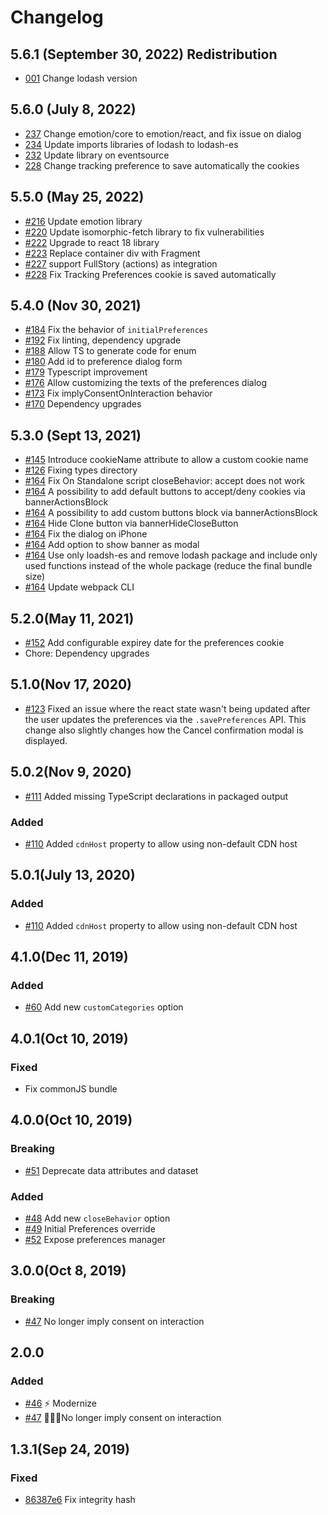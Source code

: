# Changelog

## 5.6.1 (September 30, 2022) Redistribution

- [001]() Change lodash version

## 5.6.0 (July 8, 2022)

- [237](https://github.com/segmentio/consent-manager/pull/237) Change emotion/core to emotion/react, and fix issue on dialog
- [234](https://github.com/segmentio/consent-manager/pull/234) Update imports libraries of lodash to lodash-es
- [232](https://github.com/segmentio/consent-manager/pull/232) Update library on eventsource
- [228](https://github.com/segmentio/consent-manager/pull/228) Change tracking preference to save automatically the cookies

## 5.5.0 (May 25, 2022)

- [#216](https://github.com/segmentio/consent-manager/pull/216) Update emotion library
- [#220](https://github.com/segmentio/consent-manager/pull/220) Update isomorphic-fetch library to fix vulnerabilities
- [#222](https://github.com/segmentio/consent-manager/pull/222) Upgrade to react 18 library
- [#223](https://github.com/segmentio/consent-manager/pull/223) Replace container div with Fragment
- [#227](https://github.com/segmentio/consent-manager/pull/227) support FullStory (actions) as integration
- [#228](https://github.com/segmentio/consent-manager/pull/228) Fix Tracking Preferences cookie is saved automatically

## 5.4.0 (Nov 30, 2021)

- [#184](https://github.com/segmentio/consent-manager/pull/184) Fix the behavior of `initialPreferences`
- [#192](https://github.com/segmentio/consent-manager/pull/192) Fix linting, dependency upgrade
- [#188](https://github.com/segmentio/consent-manager/pull/188) Allow TS to generate code for enum
- [#180](https://github.com/segmentio/consent-manager/pull/180) Add id to preference dialog form
- [#179](https://github.com/segmentio/consent-manager/pull/179) Typescript improvement
- [#176](https://github.com/segmentio/consent-manager/pull/176) Allow customizing the texts of the preferences dialog
- [#173](https://github.com/segmentio/consent-manager/pull/173) Fix implyConsentOnInteraction behavior
- [#170](https://github.com/segmentio/consent-manager/pull/170) Dependency upgrades

## 5.3.0 (Sept 13, 2021)

- [#145](https://github.com/segmentio/consent-manager/pull/145) Introduce cookieName attribute to allow a custom cookie name
- [#126](https://github.com/segmentio/consent-manager/pull/126) Fixing types directory
- [#164](https://github.com/segmentio/consent-manager/pull/164) Fix On Standalone script closeBehavior: accept does not work
- [#164](https://github.com/segmentio/consent-manager/pull/164) A possibility to add default buttons to accept/deny cookies via bannerActionsBlock
- [#164](https://github.com/segmentio/consent-manager/pull/164) A possibility to add custom buttons block via bannerActionsBlock
- [#164](https://github.com/segmentio/consent-manager/pull/164) Hide Clone button via bannerHideCloseButton
- [#164](https://github.com/segmentio/consent-manager/pull/164) Fix the dialog on iPhone
- [#164](https://github.com/segmentio/consent-manager/pull/164) Add option to show banner as modal
- [#164](https://github.com/segmentio/consent-manager/pull/164) Use only loadsh-es and remove lodash package and include only used functions instead of the whole package (reduce the final bundle size)
- [#164](https://github.com/segmentio/consent-manager/pull/164) Update webpack CLI

## 5.2.0(May 11, 2021)

- [#152](https://github.com/segmentio/consent-manager/pull/152) Add configurable expirey date for the preferences cookie
- Chore: Dependency upgrades

## 5.1.0(Nov 17, 2020)

- [#123](https://github.com/segmentio/consent-manager/pull/123) Fixed an issue where the react state wasn't being updated after the user updates the preferences via the `.savePreferences` API. This change also slightly changes how the Cancel confirmation modal is displayed.

## 5.0.2(Nov 9, 2020)

- [#111](https://github.com/segmentio/consent-manager/pull/111) Added missing TypeScript declarations in packaged output

### Added

- [#110](https://github.com/segmentio/consent-manager/pull/110) Added `cdnHost` property to allow using non-default CDN host

## 5.0.1(July 13, 2020)

### Added

- [#110](https://github.com/segmentio/consent-manager/pull/110) Added `cdnHost` property to allow using non-default CDN host

## 4.1.0(Dec 11, 2019)

### Added

- [#60](https://github.com/segmentio/consent-manager/pull/60) Add new `customCategories` option

## 4.0.1(Oct 10, 2019)

### Fixed

- Fix commonJS bundle

## 4.0.0(Oct 10, 2019)

### Breaking

- [#51](https://github.com/segmentio/consent-manager/pull/51) Deprecate data attributes and dataset

### Added

- [#48](https://github.com/segmentio/consent-manager/pull/48) Add new `closeBehavior` option
- [#49](https://github.com/segmentio/consent-manager/pull/49) Initial Preferences override
- [#52](https://github.com/segmentio/consent-manager/pull/52) Expose preferences manager

## 3.0.0(Oct 8, 2019)

### Breaking

- [#47](https://github.com/segmentio/consent-manager/pull/47) No longer imply consent on interaction

## 2.0.0

### Added

- [#46](https://github.com/segmentio/consent-manager/pull/46) ⚡️ Modernize
- [#47](https://github.com/segmentio/consent-manager/pull/47) 🙅🏻‍♀️No longer imply consent on interaction

## 1.3.1(Sep 24, 2019)

### Fixed

- [86387e6](https://github.com/segmentio/consent-manager/commit/86387e63f259fff9f34ee511b2fa6218341dfa17) Fix integrity hash
